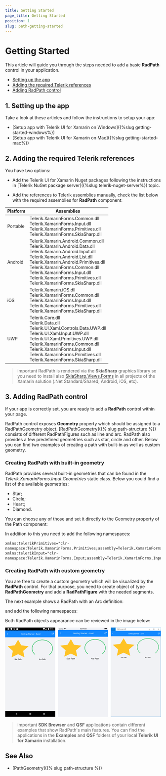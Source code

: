 ```yaml
---
title: Getting Started
page_title: Getting Started
position: 1
slug: path-getting-started
---
```


# Getting Started

This article will guide you through the steps needed to add a basic **RadPath** control in your application.

* [Setting up the app](#1-setting-up-the-app)
* [Adding the required Telerik references](#2-adding-the-required-telerik-references)
* [Adding RadPath control](#3-adding-radpath-control)

## 1. Setting up the app

Take a look at these articles and follow the instructions to setup your app:

- [Setup app with Telerik UI for Xamarin on Windows]({%slug getting-started-windows%})
- [Setup app with Telerik UI for Xamarin on Mac]({%slug getting-started-mac%})

## 2. Adding the required Telerik references

You have two options:

* Add the Telerik UI for Xamarin Nuget packages following the instructions in [Telerik NuGet package server]({%slug telerik-nuget-server%}) topic.

* Add the references to Telerik assemblies manually, check the list below with the required assemblies for **RadPath** component:

| Platform | Assemblies |
| -------- | ---------- |
| Portable | Telerik.XamarinForms.Common.dll<br/>Telerik.XamarinForms.Input.dll<br/>Telerik.XamarinForms.Primitives.dll <br /> Telerik.XamarinForms.SkiaSharp.dll
| Android  | Telerik.Xamarin.Android.Common.dll<br/>Telerik.Xamarin.Android.Data.dll <br /> Telerik.Xamarin.Android.Input.dll<br/>Telerik.Xamarin.Android.List.dll<br/>Telerik.Xamarin.Android.Primitives.dll<br/>Telerik.XamarinForms.Common.dll<br/> Telerik.XamarinForms.Input.dll<br/> Telerik.XamarinForms.Primitives.dll <br /> Telerik.XamarinForms.SkiaSharp.dll
| iOS      | Telerik.Xamarin.iOS.dll <br/>Telerik.XamarinForms.Common.dll<br/>Telerik.XamarinForms.Input.dll<br/>Telerik.XamarinForms.Primitives.dll<br /> Telerik.XamarinForms.SkiaSharp.dll
| UWP      | Telerik.Core.dll<br/> Telerik.Data.dll <br />Telerik.UI.Xaml.Controls.Data.UWP.dll <br />Telerik.UI.Xaml.Input.UWP.dll<br/>Telerik.UI.Xaml.Primitives.UWP.dll<br/>Telerik.XamarinForms.Common.dll<br/>Telerik.XamarinForms.Input.dll<br/>Telerik.XamarinForms.Primitives.dll<br /> Telerik.XamarinForms.SkiaSharp.dll

>important RadPath is rendered via the **SkiaSharp** graphics library so you need to install also [SkiaSharp.Views.Forms](https://www.nuget.org/packages/SkiaSharp.Views.Forms) in all projects of the Xamarin solution (.Net Standard/Shared, Android, iOS, etc). 

## 3. Adding RadPath control

If your app is correctly set, you are ready to add a **RadPath** control within your page.  

RadPath control exposes **Geometry** property which should be assigned to a RadPathGeometry object. [RadPathGeometry]({% slug path-structure %}) consists of different RadPathFigures such as line and arc. RadPath also provides a few predefined geometries such as star, circle and other. Below you can find two examples of creating a path with built-in as well as custom geometry.

### Creating RadPath with built-in geometry

RadPath provides several built-in geometries that can be found in the *Telerik.XamarinForms.Input.Geometries* static class. Below you could find a list of the available geometries:

* Star;
* Circle;
* Heart;
* Diamond.

You can choose any of those and set it directly to the Geometry property of the Path component:

<snippet id='path-gettingstarted-starpath-xaml'/>
<snippet id='path-gettingstarted-starpath-code' />

In addition to this you need to add the following namespaces:

```XAML
xmlns:telerikPrimitives="clr-namespace:Telerik.XamarinForms.Primitives;assembly=Telerik.XamarinForms.Primitives"           
xmlns:telerikInput="clr-namespace:Telerik.XamarinForms.Input;assembly=Telerik.XamarinForms.Input"
```

### Creating RadPath with custom geometry

You are free to create a custom geometry which will be visualized by the **RadPath** control. For that purpose, you need to create object of type **RadPathGeometry** and add a **RadPathFigure** with the needed segments.

The next example shows a RadPath with an Arc definition:

<snippet id='path-gettingstarted-custompath-xaml'/>
<snippet id='path-gettingstarted-custompath-code' />

and add the following namespaces:

<snippet id='xmlns-telericommon' />

Both RadPath objects appearance can be reviewed in the image below:

![RadPath Figures](images/custom_default_paths.png)

>important **SDK Browser** and **QSF** applications contain different examples that show RadPath's main features. You can find the applications in the **Examples** and **QSF** folders of your local **Telerik UI for Xamarin** installation.

## See Also

- [PathGeometry]({% slug path-structure %})